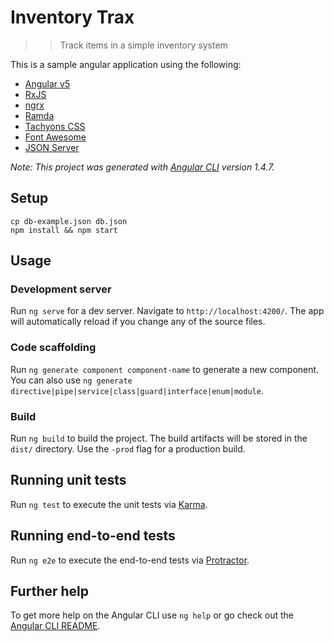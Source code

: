 Inventory Trax
==============

>> Track items in a simple inventory system

This is a sample angular application using the following:

* [Angular v5](https://angular.io/)
* [RxJS](https://github.com/Reactive-Extensions/RxJS)
* [ngrx](https://github.com/ngrx/platform)
* [Ramda](http://ramdajs.com/)
* [Tachyons CSS](http://tachyons.io/)
* [Font Awesome](http://fontawesome.io/)
* [JSON Server](https://github.com/typicode/json-server)

*Note: This project was generated with [Angular CLI](https://github.com/angular/angular-cli) version 1.4.7.*

Setup
-----

```shell
cp db-example.json db.json
npm install && npm start
```

Usage
-----

### Development server

Run `ng serve` for a dev server. Navigate to `http://localhost:4200/`. The app will automatically reload if you change any of the source files.

### Code scaffolding

Run `ng generate component component-name` to generate a new component. You can also use `ng generate directive|pipe|service|class|guard|interface|enum|module`.

### Build

Run `ng build` to build the project. The build artifacts will be stored in the `dist/` directory. Use the `-prod` flag for a production build.

## Running unit tests

Run `ng test` to execute the unit tests via [Karma](https://karma-runner.github.io).

## Running end-to-end tests

Run `ng e2e` to execute the end-to-end tests via [Protractor](http://www.protractortest.org/).

## Further help

To get more help on the Angular CLI use `ng help` or go check out the [Angular CLI README](https://github.com/angular/angular-cli/blob/master/README.md).
